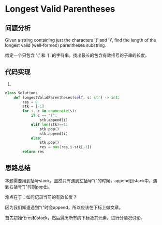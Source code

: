 #   Longest Valid Parentheses

## 问题分析

Given a string containing just the characters '(' and ')', find the length of the longest valid (well-formed) parentheses substring.

给定一个只包含 '(' 和 ')' 的字符串，找出最长的包含有效括号的子串的长度。


## 代码实现


1.
```python
class Solution:
    def longestValidParentheses(self, s: str) -> int:
        res = 0
        stk = [-1]
        for i, c in enumerate(s):
            if c == "(":
                stk.append(i)
            elif len(stk)==1:
                stk.pop()
                stk.append(i)
            else:
                stk.pop()
                res = max(res,i-stk[-1])
        return res
```


## 思路总结

本题需要用到括号stack，显然只有遇到左括号"("的时候，append到stack中，遇到右括号")"时则pop出。

难点在于：如何记录当前的有效长度？

因为我们知道遇到"("时会append，所以应该在下标上做文章。

首先初始化res和stack，然后遍历所有的下标及其元素，进行分情况讨论。